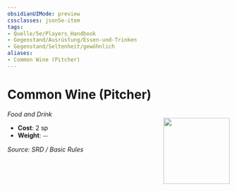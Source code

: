 ```yaml
---
obsidianUIMode: preview
cssclasses: json5e-item
tags:
- Quelle/5e/Players_Handbook
- Gegenstand/Ausrüstung/Essen-und-Trinken
- Gegenstand/Seltenheit/gewöhnlich
aliases:
- Common Wine (Pitcher)
---
```

# Common Wine (Pitcher)
*Food and Drink*  
<img src="Symbolik/Gegenstände.webp" align="right" width="150">

- **Cost**: 2 sp
- **Weight**: ⏤

*Source: SRD / Basic Rules*